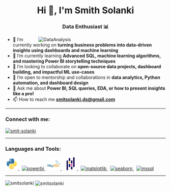 <h1 align="center">Hi 👋, I'm Smith Solanki</h1>
<h3 align="center">Data Enthusiast 📊</h3>

<img align="right" alt="DataAnalysis" width="400" src="https://www.kdnuggets.com/wp-content/uploads/c_free_data_analyst_bootcamp_beginners_1.png" />

- 🔭 I’m currently working on **turning business problems into data-driven insights using dashboards and machine learning**
- 🌱 I’m currently learning **Advanced SQL, machine learning algorithms, and mastering Power BI storytelling techniques**
- 👯 I’m looking to collaborate on **open-source data projects, dashboard building, and impactful ML use-cases**
- 🤝 I’m open to mentorship and collaborations in **data analytics, Python automation, and dashboard design**
- 💬 Ask me about **Power BI, SQL queries, EDA, or how to present insights like a pro!**
- 📫 How to reach me **smitsolanki.ds@gmail.com**

---

<h3 align="left">Connect with me:</h3>
<p align="left">
<a href="www.linkedin.com/in/smithsolanki" target="blank">
  <img align="center" src="https://raw.githubusercontent.com/rahuldkjain/github-profile-readme-generator/master/src/images/icons/Social/linked-in-alt.svg" alt="smit-solanki" height="30" width="40" />
</a>
</p>

---

<h3 align="left">Languages and Tools:</h3>
<p align="left">
  <a href="https://www.python.org" target="_blank" rel="noreferrer">
    <img src="https://raw.githubusercontent.com/devicons/devicon/master/icons/python/python-original.svg" alt="python" width="40" height="40"/>
  </a>&nbsp;
  <a href="https://www.microsoft.com/en-us/power-bi" target="_blank" rel="noreferrer">
    <img src="https://cdn.worldvectorlogo.com/logos/power-bi-1.svg" alt="powerbi" width="40" height="40"/>
  </a>&nbsp;
  <a href="https://www.mysql.com/" target="_blank" rel="noreferrer">
    <img src="https://raw.githubusercontent.com/devicons/devicon/master/icons/mysql/mysql-original-wordmark.svg" alt="mysql" width="40" height="40"/>
  </a>&nbsp;
  <a href="https://pandas.pydata.org/" target="_blank" rel="noreferrer">
    <img src="https://raw.githubusercontent.com/devicons/devicon/2ae2a900d2f041da66e950e4d48052658d850630/icons/pandas/pandas-original.svg" alt="pandas" width="40" height="40"/>
  </a>&nbsp;
  <a href="https://matplotlib.org/" target="_blank" rel="noreferrer">
    <img src="https://upload.wikimedia.org/wikipedia/commons/8/84/Matplotlib_icon.svg" alt="matplotlib" width="40" height="40"/>
  </a>&nbsp;
  <a href="https://seaborn.pydata.org/" target="_blank" rel="noreferrer">
    <img src="https://seaborn.pydata.org/_images/logo-mark-lightbg.svg" alt="seaborn" width="40" height="40"/>
  </a>&nbsp;
  <a href="https://www.microsoft.com/en-us/sql-server" target="_blank" rel="noreferrer">
    <img src="https://www.svgrepo.com/show/303229/microsoft-sql-server-logo.svg" alt="mssql" width="40" height="40"/>
  </a>
</p>

---

<p><img align="left" src="https://github-readme-stats.vercel.app/api/top-langs?username=smitsolanki&show_icons=true&locale=en&layout=compact" alt="smitsolanki" /></p>

<p>&nbsp;<img align="center" src="https://github-readme-stats.vercel.app/api?username=smitsolanki&show_icons=true&locale=en" alt="smitsolanki" /></p>
